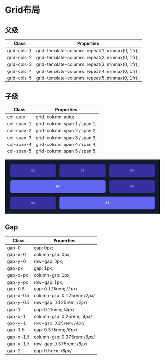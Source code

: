 # Grid布局

## 父级

| Class       | Properties                                        |
| ----------- | ------------------------------------------------- |
| grid-cols-1 | grid-template-columns: repeat(1, minmax(0, 1fr)); |
| grid-cols-2 | grid-template-columns: repeat(2, minmax(0, 1fr)); |
| grid-cols-3 | grid-template-columns: repeat(3, minmax(0, 1fr)); |
| grid-cols-4 | grid-template-columns: repeat(4, minmax(0, 1fr)); |
| grid-cols-5 | grid-template-columns: repeat(5, minmax(0, 1fr)); |

## 子级

| Class      | Properties                    |
| ---------- | ----------------------------- |
| col-auto   | grid-column: auto;            |
| col-span-1 | grid-column: span 1 / span 1; |
| col-span-2 | grid-column: span 2 / span 2; |
| col-span-3 | grid-column: span 3 / span 3; |
| col-span-4 | grid-column: span 4 / span 4; |
| col-span-5 | grid-column: span 5 / span 5; |

![An image](../images/common/grid-1-1.png)

## Gap

| Class     | Properties                    |
| --------- | ----------------------------- |
| gap-0     | gap: 0px;                     |
| gap-x-0   | column-gap: 0px;              |
| gap-y-0   | row-gap: 0px;                 |
| gap-px    | gap: 1px;                     |
| gap-x-px  | column-gap: 1px;              |
| gap-y-px  | row-gap: 1px;                 |
| gap-0.5   | gap: 0.125rem; /*2px*/        |
| gap-x-0.5 | column-gap: 0.125rem; /*2px*/ |
| gap-y-0.5 | row-gap: 0.125rem; /*2px*/    |
| gap-1     | gap: 0.25rem; /*4px*/         |
| gap-x-1   | column-gap: 0.25rem; /*4px*/  |
| gap-y-1   | row-gap: 0.25rem; /*4px*/     |
| gap-1.5   | gap: 0.375rem; /*6px*/        |
| gap-x-1.5 | column-gap: 0.375rem; /*6px*/ |
| gap-y-1.5 | row-gap: 0.375rem; /*6px*/    |
| gap-2     | gap: 0.5rem; /*8px*/          |